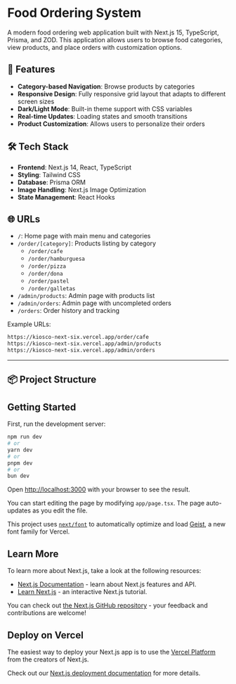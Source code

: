 # Food Ordering System

A modern food ordering web application built with Next.js 15, TypeScript, Prisma, and ZOD. This application allows users to browse food categories, view products, and place orders with customization options.

## 🚀 Features

- **Category-based Navigation**: Browse products by categories
- **Responsive Design**: Fully responsive grid layout that adapts to different screen sizes
- **Dark/Light Mode**: Built-in theme support with CSS variables
- **Real-time Updates**: Loading states and smooth transitions
- **Product Customization**: Allows users to personalize their orders

## 🛠️ Tech Stack

- **Frontend**: Next.js 14, React, TypeScript
- **Styling**: Tailwind CSS
- **Database**: Prisma ORM
- **Image Handling**: Next.js Image Optimization
- **State Management**: React Hooks

## 🌐 URLs

- `/`: Home page with main menu and categories
- `/order/[category]`: Products listing by category
  - `/order/cafe`
  - `/order/hamburguesa`
  - `/order/pizza`
  - `/order/dona`
  - `/order/pastel`
  - `/order/galletas`
- `/admin/products`: Admin page with products list
- `/admin/orders`: Admin page with uncompleted orders
- `/orders`: Order history and tracking

Example URLs:

```bash
https://kiosco-next-six.vercel.app/order/cafe
https://kiosco-next-six.vercel.app/admin/products
https://kiosco-next-six.vercel.app/admin/orders
```

---

## 📦 Project Structure

## Getting Started

First, run the development server:

```bash
npm run dev
# or
yarn dev
# or
pnpm dev
# or
bun dev
```

Open [http://localhost:3000](http://localhost:3000) with your browser to see the result.

You can start editing the page by modifying `app/page.tsx`. The page auto-updates as you edit the file.

This project uses [`next/font`](https://nextjs.org/docs/app/building-your-application/optimizing/fonts) to automatically optimize and load [Geist](https://vercel.com/font), a new font family for Vercel.

## Learn More

To learn more about Next.js, take a look at the following resources:

- [Next.js Documentation](https://nextjs.org/docs) - learn about Next.js features and API.
- [Learn Next.js](https://nextjs.org/learn) - an interactive Next.js tutorial.

You can check out [the Next.js GitHub repository](https://github.com/vercel/next.js) - your feedback and contributions are welcome!

## Deploy on Vercel

The easiest way to deploy your Next.js app is to use the [Vercel Platform](https://vercel.com/new?utm_medium=default-template&filter=next.js&utm_source=create-next-app&utm_campaign=create-next-app-readme) from the creators of Next.js.

Check out our [Next.js deployment documentation](https://nextjs.org/docs/app/building-your-application/deploying) for more details.
